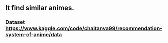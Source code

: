 
## It find similar animes.
### Dataset https://www.kaggle.com/code/chaitanya99/recommendation-system-cf-anime/data
